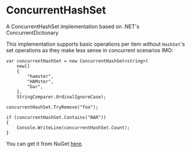 # ConcurrentHashSet
A ConcurrentHashSet implementation based on .NET's ConcurrentDictionary

This implementation supports basic operations per item without `HashSet`'s set operations as they make less sense in concurrent scenarios IMO:

    var concurrentHashSet = new ConcurrentHashSet<string>(
        new[]
        {
            "hamster",
            "HAMster",
            "bar",
        },
        StringComparer.OrdinalIgnoreCase);

    concurrentHashSet.TryRemove("foo");

    if (concurrentHashSet.Contains("BAR"))
    {
        Console.WriteLine(concurrentHashSet.Count);
    }

You can get it from NuGet [here](https://www.nuget.org/packages/ConcurrentHashSet/).
